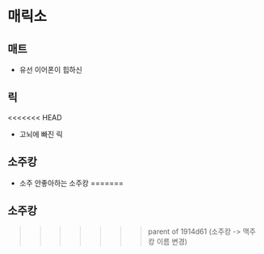 # 매릭소
## 매트
- 유선 이어폰이 힙하신
## 릭
<<<<<<< HEAD
- 고뇌에 빠진 릭
## 소주캉
- 소주 안좋아하는 소주캉
=======
## 소주캉
>>>>>>> parent of 1914d61 (소주캉 -> 맥주캉 이름 변경)
